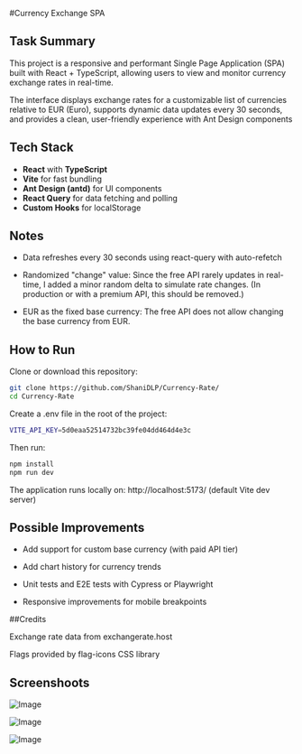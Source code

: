 #Currency Exchange SPA

## Task Summary
This project is a responsive and performant Single Page Application (SPA) built with React + TypeScript, allowing users to view and monitor currency exchange rates in real-time.

The interface displays exchange rates for a customizable list of currencies relative to EUR (Euro), supports dynamic data updates every 30 seconds, and provides a clean, user-friendly experience with Ant Design components

##  Tech Stack

- **React** with **TypeScript**
- **Vite** for fast bundling
- **Ant Design (antd)** for UI components
- **React Query** for data fetching and polling
- **Custom Hooks** for localStorage


 ## Notes

- Data refreshes every 30 seconds using react-query with auto-refetch

- Randomized "change" value: Since the free API rarely updates in real-time, I added a minor random delta to simulate rate changes. (In production or with a premium API, this should be removed.)

- EUR as the fixed base currency: The free API does not allow changing the base currency from EUR.


  
##  How to Run

Clone or download this repository:
```bash
git clone https://github.com/ShaniDLP/Currency-Rate/
cd Currency-Rate
```
Create a .env file in the root of the project:
```bash
VITE_API_KEY=5d0eaa52514732bc39fe04dd464d4e3c
```
Then run:

```bash
npm install
npm run dev
```

The application runs locally on:
http://localhost:5173/ (default Vite dev server)

## Possible Improvements
- Add support for custom base currency (with paid API tier)

- Add chart history for currency trends

- Unit tests and E2E tests with Cypress or Playwright

- Responsive improvements for mobile breakpoints

##Credits

Exchange rate data from exchangerate.host

Flags provided by flag-icons CSS library

## Screenshoots
![Image](https://github.com/user-attachments/assets/62f40c1f-731d-48bb-8e46-be1e9a201074)

![Image](https://github.com/user-attachments/assets/3816dba6-1555-46aa-947b-ea3cdf55ec6a)

![Image](https://github.com/user-attachments/assets/382b2741-6814-4758-b34c-68de05307516)
